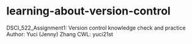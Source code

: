 # learning-about-version-control
DSCI_522_Assignment1: Version control knowledge check and practice
Author: Yuci (Jenny) Zhang
CWL: yuci21st
